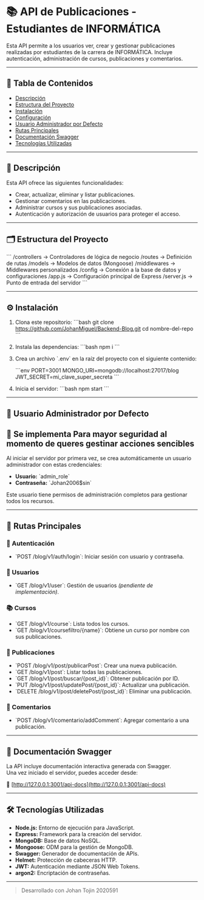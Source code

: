 # 📚 API de Publicaciones - Estudiantes de INFORMÁTICA

Esta API permite a los usuarios ver, crear y gestionar publicaciones realizadas por estudiantes de la carrera de INFORMÁTICA. Incluye autenticación, administración de cursos, publicaciones y comentarios.

---

## 📑 Tabla de Contenidos

- [Descripción](#descripción)
- [Estructura del Proyecto](#estructura-del-proyecto)
- [Instalación](#instalación)
- [Configuración](#configuración)
- [Usuario Administrador por Defecto](#usuario-administrador-por-defecto)
- [Rutas Principales](#rutas-principales)
- [Documentación Swagger](#documentación-swagger)
- [Tecnologías Utilizadas](#tecnologías-utilizadas)

---

## 📝 Descripción

Esta API ofrece las siguientes funcionalidades:

- Crear, actualizar, eliminar y listar publicaciones.
- Gestionar comentarios en las publicaciones.
- Administrar cursos y sus publicaciones asociadas.
- Autenticación y autorización de usuarios para proteger el acceso.

---

## 🗂️ Estructura del Proyecto

\`\`\`
/controllers      -> Controladores de lógica de negocio
/routes           -> Definición de rutas
/models           -> Modelos de datos (Mongoose)
/middlewares      -> Middlewares personalizados
/config           -> Conexión a la base de datos y configuraciones
/app.js           -> Configuración principal de Express
/server.js        -> Punto de entrada del servidor
\`\`\`

---

## ⚙️ Instalación

1. Clona este repositorio:
   \`\`\`bash
   git clone https://github.com/JohanMiguel/Backend-Blog.git
   cd nombre-del-repo
   \`\`\`

2. Instala las dependencias:
   \`\`\`bash
   npm i
   \`\`\`

3. Crea un archivo \`.env\` en la raíz del proyecto con el siguiente contenido:

   \`\`\`env
   PORT=3001
   MONGO_URI=mongodb://localhost:27017/blog
   JWT_SECRET=mi_clave_super_secreta
   \`\`\`

4. Inicia el servidor:
   \`\`\`bash
   npm start
   \`\`\`

---

## 👤 Usuario Administrador por Defecto 
## 👤 Se implementa Para mayor seguridad al momento de queres gestinar acciones sencibles

Al iniciar el servidor por primera vez, se crea automáticamente un usuario administrador con estas credenciales:

- **Usuario:** \`admin_role\`
- **Contraseña:** \`Johan2006$sin\`

Este usuario tiene permisos de administración completos para gestionar todos los recursos.

---

## 🚀 Rutas Principales

### 🔐 Autenticación

- \`POST /blog/v1/auth/login\`: Iniciar sesión con usuario y contraseña.

### 👥 Usuarios

- \`GET /blog/v1/user\`: Gestión de usuarios *(pendiente de implementación)*.

### 📚 Cursos

- \`GET /blog/v1/course\`: Lista todos los cursos.
- \`GET /blog/v1/coursefiltro/{name}\`: Obtiene un curso por nombre con sus publicaciones.

### 📝 Publicaciones

- \`POST /blog/v1/post/publicarPost\`: Crear una nueva publicación.
- \`GET /blog/v1/post\`: Listar todas las publicaciones.
- \`GET /blog/v1/post/buscar/{post_id}\`: Obtener publicación por ID.
- \`PUT /blog/v1/post/updatePost/{post_id}\`: Actualizar una publicación.
- \`DELETE /blog/v1/post/deletePost/{post_id}\`: Eliminar una publicación.

### 💬 Comentarios

- \`POST /blog/v1/comentario/addComment\`: Agregar comentario a una publicación.

---

## 📄 Documentación Swagger

La API incluye documentación interactiva generada con Swagger.  
Una vez iniciado el servidor, puedes acceder desde:

🔗 [http://127.0.0.1:3001/api-docs](http://127.0.0.1:3001/api-docs)

---

## 🛠️ Tecnologías Utilizadas

- **Node.js:** Entorno de ejecución para JavaScript.
- **Express:** Framework para la creación del servidor.
- **MongoDB:** Base de datos NoSQL.
- **Mongoose:** ODM para la gestión de MongoDB.
- **Swagger:** Generador de documentación de APIs.
- **Helmet:** Protección de cabeceras HTTP.
- **JWT:** Autenticación mediante JSON Web Tokens.
- **argon2:** Encriptación de contraseñas.

---

> Desarrollado con Johan Tojin 2020591 